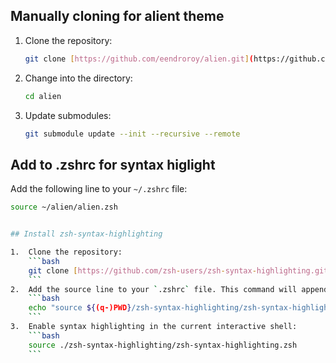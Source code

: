 ## Manually cloning for alient theme

1.  Clone the repository:
    ```bash
    git clone [https://github.com/eendroroy/alien.git](https://github.com/eendroroy/alien.git)
    ```
2.  Change into the directory:
    ```bash
    cd alien
    ```
3.  Update submodules:
    ```bash
    git submodule update --init --recursive --remote
    ```

## Add to .zshrc for syntax higlight

Add the following line to your `~/.zshrc` file:

```bash
source ~/alien/alien.zsh


## Install zsh-syntax-highlighting

1.  Clone the repository:
    ```bash
    git clone [https://github.com/zsh-users/zsh-syntax-highlighting.git](https://github.com/zsh-users/zsh-syntax-highlighting.git)
    ```
2.  Add the source line to your `.zshrc` file. This command will append it:
    ```bash
    echo "source ${(q-)PWD}/zsh-syntax-highlighting/zsh-syntax-highlighting.zsh" >> ${ZDOTDIR:-$HOME}/.zshrc
    ```
3.  Enable syntax highlighting in the current interactive shell:
    ```bash
    source ./zsh-syntax-highlighting/zsh-syntax-highlighting.zsh
    ```